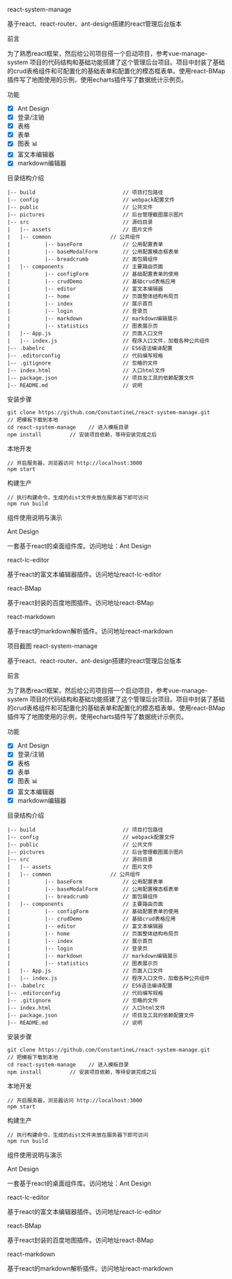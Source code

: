 react-system-manage

基于react、react-router、ant-design搭建的react管理后台版本

前言

为了熟悉react框架，然后给公司项目搭一个启动项目，参考vue-manage-system 项目的代码结构和基础功能搭建了这个管理后台项目。项目中封装了基础的crud表格组件和可配置化的基础表单和配置化的模态框表单。使用react-BMap插件写了地图使用的示例，使用echarts插件写了数据统计示例页。

功能

- [x] Ant Design
- [x] 登录/注销
- [x] 表格
- [x] 表单
- [x] 图表 📊
- [x] 富文本编辑器
- [x] markdown编辑器

目录结构介绍

    |-- build                            // 项目打包路径
    |-- config                           // webpack配置文件
    |-- public                           // 公共文件
    |-- pictures                         // 后台管理截图展示图片
    |-- src                              // 源码目录
    |   |-- assets                       // 图片文件
    |   |-- common                   // 公共组件
    |           |-- baseForm             // 公用配置表单
    |           |-- baseModalForm        // 公用配置模态框表单
    |           |-- breadcrumb           // 面包屑组件
    |	|-- components                   // 主要路由页面
    |           |-- configForm      	 // 基础配置表单的使用
    |           |-- crudDemo 	         // 基础crud表格应用
    |           |-- editor               // 富文本编辑器
    |           |-- home 	          	 // 页面整体结构布局页
    |           |-- index                // 展示首页
    |           |-- login                // 登录页
    |           |-- markdown             // markdown编辑展示
    |           |-- statistics           // 图表展示页
    |   |-- App.js                       // 页面入口文件
    |   |-- index.js                     // 程序入口文件，加载各种公共组件
    |-- .babelrc                         // ES6语法编译配置
    |-- .editorconfig                    // 代码编写规格
    |-- .gitignore                       // 忽略的文件
    |-- index.html                       // 入口html文件
    |-- package.json                     // 项目及工具的依赖配置文件
    |-- README.md                        // 说明

安装步骤

    git clone https://github.com/ConstantineL/react-system-manage.git      // 把模板下载到本地
    cd react-system-manage    // 进入模板目录
    npm install         // 安装项目依赖，等待安装完成之后

本地开发

    // 开启服务器，浏览器访问 http://localhost:3000
    npm start 

构建生产

    // 执行构建命令，生成的dist文件夹放在服务器下即可访问
    npm run build

组件使用说明与演示

Ant Design

一套基于react的桌面组件库。访问地址：Ant Design

react-lc-editor

基于react的富文本编辑器插件。访问地址react-lc-editor

react-BMap

基于react封装的百度地图插件。访问地址react-BMap

react-markdown

基于react的markdown解析插件。访问地址react-markdown

项目截图
react-system-manage

基于react、react-router、ant-design搭建的react管理后台版本

前言

为了熟悉react框架，然后给公司项目搭一个启动项目，参考vue-manage-system 项目的代码结构和基础功能搭建了这个管理后台项目。项目中封装了基础的crud表格组件和可配置化的基础表单和配置化的模态框表单。使用react-BMap插件写了地图使用的示例，使用echarts插件写了数据统计示例页。

功能

- [x] Ant Design
- [x] 登录/注销
- [x] 表格
- [x] 表单
- [x] 图表 📊
- [x] 富文本编辑器
- [x] markdown编辑器

目录结构介绍

    |-- build                            // 项目打包路径
    |-- config                           // webpack配置文件
    |-- public                           // 公共文件
    |-- pictures                         // 后台管理截图展示图片
    |-- src                              // 源码目录
    |   |-- assets                       // 图片文件
    |   |-- common                   // 公共组件
    |           |-- baseForm             // 公用配置表单
    |           |-- baseModalForm        // 公用配置模态框表单
    |           |-- breadcrumb           // 面包屑组件
    |	|-- components                   // 主要路由页面
    |           |-- configForm      	 // 基础配置表单的使用
    |           |-- crudDemo 	         // 基础crud表格应用
    |           |-- editor               // 富文本编辑器
    |           |-- home 	          	 // 页面整体结构布局页
    |           |-- index                // 展示首页
    |           |-- login                // 登录页
    |           |-- markdown             // markdown编辑展示
    |           |-- statistics           // 图表展示页
    |   |-- App.js                       // 页面入口文件
    |   |-- index.js                     // 程序入口文件，加载各种公共组件
    |-- .babelrc                         // ES6语法编译配置
    |-- .editorconfig                    // 代码编写规格
    |-- .gitignore                       // 忽略的文件
    |-- index.html                       // 入口html文件
    |-- package.json                     // 项目及工具的依赖配置文件
    |-- README.md                        // 说明

安装步骤

    git clone https://github.com/ConstantineL/react-system-manage.git      // 把模板下载到本地
    cd react-system-manage    // 进入模板目录
    npm install         // 安装项目依赖，等待安装完成之后

本地开发

    // 开启服务器，浏览器访问 http://localhost:3000
    npm start 

构建生产

    // 执行构建命令，生成的dist文件夹放在服务器下即可访问
    npm run build

组件使用说明与演示

Ant Design

一套基于react的桌面组件库。访问地址：Ant Design

react-lc-editor

基于react的富文本编辑器插件。访问地址react-lc-editor

react-BMap

基于react封装的百度地图插件。访问地址react-BMap

react-markdown

基于react的markdown解析插件。访问地址react-markdown






